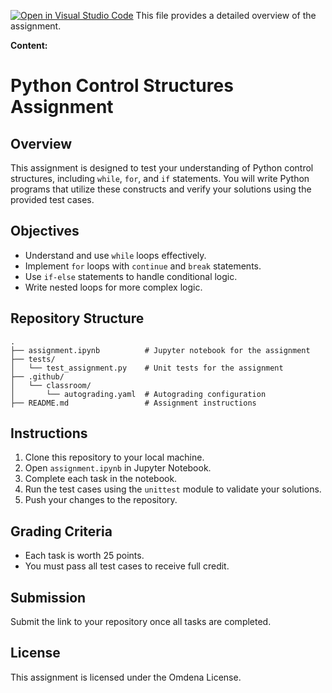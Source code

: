 [![Open in Visual Studio Code](https://classroom.github.com/assets/open-in-vscode-2e0aaae1b6195c2367325f4f02e2d04e9abb55f0b24a779b69b11b9e10269abc.svg)](https://classroom.github.com/online_ide?assignment_repo_id=18065731&assignment_repo_type=AssignmentRepo)
﻿This file provides a detailed overview of the assignment.

**Content:**

# Python Control Structures Assignment

## Overview
This assignment is designed to test your understanding of Python control structures, including `while`, `for`, and `if` statements. You will write Python programs that utilize these constructs and verify your solutions using the provided test cases.

## Objectives
- Understand and use `while` loops effectively.
- Implement `for` loops with `continue` and `break` statements.
- Use `if-else` statements to handle conditional logic.
- Write nested loops for more complex logic.

## Repository Structure
```
.
├── assignment.ipynb          # Jupyter notebook for the assignment
├── tests/
│   └── test_assignment.py    # Unit tests for the assignment
├── .github/
│   └── classroom/
│       └── autograding.yaml  # Autograding configuration
├── README.md                 # Assignment instructions
```

## Instructions
1. Clone this repository to your local machine.
2. Open `assignment.ipynb` in Jupyter Notebook.
3. Complete each task in the notebook.
4. Run the test cases using the `unittest` module to validate your solutions.
5. Push your changes to the repository.

## Grading Criteria
- Each task is worth 25 points.
- You must pass all test cases to receive full credit.

## Submission
Submit the link to your repository once all tasks are completed.

## License
This assignment is licensed under the Omdena License.